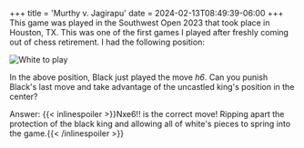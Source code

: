 +++
title = 'Murthy v. Jagirapu'
date = 2024-02-13T08:49:39-06:00
+++
This game was played in the Southwest Open 2023 that took place in Houston, TX. This was one of
the first games I played after freshly coming out of chess retirement. I had the following position:

![White to play](/images/murthy-v-jagirapu.jpg)

In the above position, Black just played the move *h6*. Can you punish Black's last move
and take advantage of the uncastled king's position in the center?

Answer: {{< inlinespoiler >}}Nxe6!! is the correct move! Ripping apart the protection of the black king and allowing all of white's pieces to spring into the game.{{< /inlinespoiler >}}